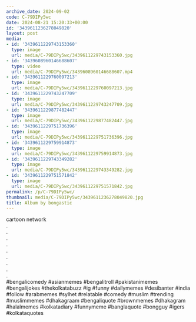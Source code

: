 ```yaml
---
archive_date: 2024-09-02
code: C-79DIPy5wc
date: 2024-08-21 15:20:33+00:00
id: '3439611236278049820'
layout: post
media:
- id: '3439611229743153360'
  type: image
  url: media/C-79DIPy5wc/3439611229743153360.jpg
- id: '3439608960146688607'
  type: video
  url: media/C-79DIPy5wc/3439608960146688607.mp4
- id: '3439611229760097213'
  type: image
  url: media/C-79DIPy5wc/3439611229760097213.jpg
- id: '3439611229743247709'
  type: image
  url: media/C-79DIPy5wc/3439611229743247709.jpg
- id: '3439611229877482447'
  type: image
  url: media/C-79DIPy5wc/3439611229877482447.jpg
- id: '3439611229751736396'
  type: image
  url: media/C-79DIPy5wc/3439611229751736396.jpg
- id: '3439611229759914873'
  type: image
  url: media/C-79DIPy5wc/3439611229759914873.jpg
- id: '3439611229743349282'
  type: image
  url: media/C-79DIPy5wc/3439611229743349282.jpg
- id: '3439611229751571842'
  type: image
  url: media/C-79DIPy5wc/3439611229751571842.jpg
permalink: /p/C-79DIPy5wc/
thumbnail: media/C-79DIPy5wc/3439611236278049820.jpg
title: Album by bongastic
---
```


cartoon network  
.  
.  
.  
.  
.  
.  
.  
.  
.  
#bengalicomedy #asianmemes #bengalitroll #pakistanimemes #bengalijokes #thekolkatabuzz #ig #funny #dailymemes #desibanter #india #follow #arabmemes #sylhet #relatable #comedy #muslim #trending #muslimmemes #dhakagraam #bengaliquote #brownmemes #dhakagram #halalmemes #kolkatadiary #funnymeme #banglaquote #bongguy #igers #kolkataquotes